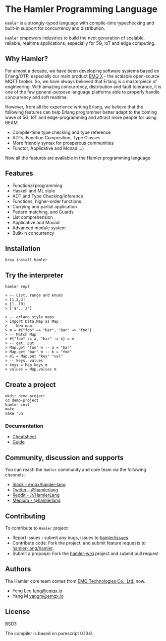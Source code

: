 # The Hamler Programming Language

`Hamler` is a strongly-typed language with compile-time typechecking and built-in support for concurrency and distribution.

`Hamler` empowers industries to build the next generation of scalable, reliable, realtime applications, especially for 5G, IoT and edge computing.

## **Why Hamler?**

For almost a decade, we have been developing software systems based on Erlang/OTP, especially our main product [EMQ X](https://github.com/emqx/emqx) - the scalable open-source MQTT broker. So, we have always believed that Erlang is a masterpiece of engineering. With amazing concurrency, distribution and fault tolerance, it is one of the few general-purpose language platforms able to properly handle concurrency and soft realtime.

However, from all the experience writing Erlang, we believe that the following features can help Erlang programmer better adapt to the coming wave of 5G, IoT and edge-programming and attract more people for using BEAM.

- Compile-time type checking and type reference
- ADTs, Function Composition, Type Classes
- More friendly syntax for prosperous communities
- Functor, Applicative and Monad...:)

Now all the features are avaliable in the Hamler programming language.

## **Features**

- Functional programming
- Haskell and ML style
- ADT and Type Checking/Inference
- Functions, higher-order functions
- Currying and partial application
- Pattern matching, and Guards
- List comprehension
- Applicative and Monad
- Advanced module system
- Built-in concurrency

## **Installation**

```shell
brew install hamler
```

## **Try the interpreter**

```shell
hamler repl

> -- List, range and enums
> [1,2,3]
> [1..10]
> ['a'..'z']

> -- erlang style maps
> import Data.Map as Map
> -- New map
> m = #{"foo" => "bar", "bar" => "foo"}
> -- Match Map
> #{"foo" := a, "bar" := b} = m
> -- get, put
> Map.get "foo" m -- a = "bar"
> Map.get "bar" m -- b = "foo"
> m1 = Map.put "key" "val"
> -- keys, values
> keys = Map.keys m
> values = Map.values m
```

## **Create a project**

```shell
mkdir demo-project
cd demo-project
hamler init
make
make run
```

### **Documentation**

- [Cheatsheet](https://github.com/hamler-lang/hamler/blob/master/doc/Cheatsheet.md)
- [Guide](https://github.com/hamler-lang/hamler/blob/master/doc/guide/)

## **Community, discussion and supports**

You can reach the `Hamler` community and core team via the following channels:

- [Slack - emqx/hamler-lang](https://slack-invite.emqx.io/)
- [Twitter - @hamlerlang](https://twitter.com/hamlerlang)
- [Reddit - /r/HamlerLang](https://www.reddit.com/r/HamlerLang/)
- [Medium - @hamlerlang](https://medium.com/@hamlerlang)

## **Contributing**

To contribute to `Hamler` project:

- Report issues : submit any bugs, issues to [hamler/issues](https://github.com/hamler-lang/hamler/issues)
- Contribute code: Fork the project, and submit feature requests to [hamler-lang/hamler](https://github.com/hamler-lang/hamler).
- Submit a proposal: Fork the [hamler-wiki](https://github.com/hamler-lang/hamler-wiki) project and submit pull request

## **Authors**

The Hamler core team comes from [EMQ Technologies Co., Ltd.](https://emqx.io/) now.

- Feng Lee <feng@emqx.io>
- Yang M  <yangm@emqx.io>

## **License**

BSD3

The compiler is based on purescript 0.13.6.

